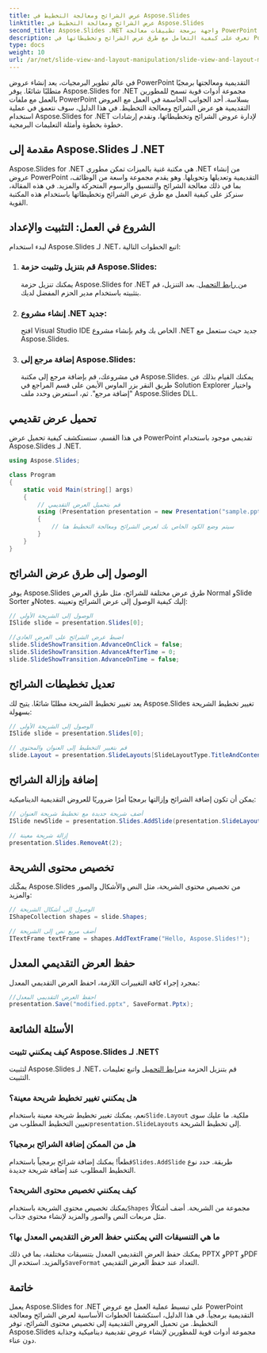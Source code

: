 ```yaml
---
title: عرض الشرائح ومعالجة التخطيط في Aspose.Slides
linktitle: عرض الشرائح ومعالجة التخطيط في Aspose.Slides
second_title: Aspose.Slides .NET واجهة برمجة تطبيقات معالجة PowerPoint
description: تعرف على كيفية التعامل مع طرق عرض الشرائح وتخطيطاتها في PowerPoint باستخدام Aspose.Slides for .NET. دليل خطوة بخطوة مع أمثلة التعليمات البرمجية.
type: docs
weight: 10
url: /ar/net/slide-view-and-layout-manipulation/slide-view-and-layout-manipulation/
---
```


في عالم تطوير البرمجيات، يعد إنشاء عروض PowerPoint التقديمية ومعالجتها برمجيًا متطلبًا شائعًا. يوفر Aspose.Slides for .NET مجموعة أدوات قوية تسمح للمطورين بالعمل مع ملفات PowerPoint بسلاسة. أحد الجوانب الحاسمة في العمل مع العروض التقديمية هو عرض الشرائح ومعالجة التخطيط. في هذا الدليل، سوف نتعمق في عملية استخدام Aspose.Slides for .NET لإدارة عروض الشرائح وتخطيطاتها، ونقدم إرشادات خطوة بخطوة وأمثلة التعليمات البرمجية.


## مقدمة إلى Aspose.Slides لـ .NET

Aspose.Slides for .NET هي مكتبة غنية بالميزات تمكن مطوري .NET من إنشاء عروض PowerPoint التقديمية وتعديلها وتحويلها. وهو يقدم مجموعة واسعة من الوظائف، بما في ذلك معالجة الشرائح والتنسيق والرسوم المتحركة والمزيد. في هذه المقالة، سنركز على كيفية العمل مع طرق عرض الشرائح وتخطيطاتها باستخدام هذه المكتبة القوية.

## الشروع في العمل: التثبيت والإعداد

لبدء استخدام Aspose.Slides لـ .NET، اتبع الخطوات التالية:

1. ### قم بتنزيل وتثبيت حزمة Aspose.Slides:
    يمكنك تنزيل حزمة Aspose.Slides for .NET من[ رابط التحميل](https://releases.aspose.com/slides/net/). بعد التنزيل، قم بتثبيته باستخدام مدير الحزم المفضل لديك.

2. ### إنشاء مشروع .NET جديد:
   افتح Visual Studio IDE الخاص بك وقم بإنشاء مشروع .NET جديد حيث ستعمل مع Aspose.Slides.

3. ### إضافة مرجع إلى Aspose.Slides:
   في مشروعك، قم بإضافة مرجع إلى مكتبة Aspose.Slides. يمكنك القيام بذلك عن طريق النقر بزر الماوس الأيمن على قسم المراجع في Solution Explorer واختيار "إضافة مرجع". ثم، استعرض وحدد ملف Aspose.Slides DLL.

## تحميل عرض تقديمي

في هذا القسم، سنستكشف كيفية تحميل عرض PowerPoint تقديمي موجود باستخدام Aspose.Slides لـ .NET.

```csharp
using Aspose.Slides;

class Program
{
    static void Main(string[] args)
    {
        // قم بتحميل العرض التقديمي
        using (Presentation presentation = new Presentation("sample.pptx"))
        {
            // سيتم وضع الكود الخاص بك لعرض الشرائح ومعالجة التخطيط هنا
        }
    }
}
```

## الوصول إلى طرق عرض الشرائح

يوفر Aspose.Slides طرق عرض مختلفة للشرائح، مثل طرق العرض Normal وSlide Sorter وNotes. إليك كيفية الوصول إلى عرض الشرائح وتعيينه:

```csharp
// الوصول إلى الشريحة الأولى
ISlide slide = presentation.Slides[0];

//اضبط عرض الشرائح على العرض العادي
slide.SlideShowTransition.AdvanceOnClick = false;
slide.SlideShowTransition.AdvanceAfterTime = 0;
slide.SlideShowTransition.AdvanceOnTime = false;
```

## تعديل تخطيطات الشرائح

يعد تغيير تخطيط الشريحة مطلبًا شائعًا. يتيح لك Aspose.Slides تغيير تخطيط الشريحة بسهولة:

```csharp
// الوصول إلى الشريحة الأولى
ISlide slide = presentation.Slides[0];

// قم بتغيير التخطيط إلى العنوان والمحتوى
slide.Layout = presentation.SlideLayouts[SlideLayoutType.TitleAndContent];
```

## إضافة وإزالة الشرائح

يمكن أن تكون إضافة الشرائح وإزالتها برمجيًا أمرًا ضروريًا للعروض التقديمية الديناميكية:

```csharp
// أضف شريحة جديدة مع تخطيط شريحة العنوان
ISlide newSlide = presentation.Slides.AddSlide(presentation.SlideLayouts[SlideLayoutType.TitleSlide]);

// إزالة شريحة معينة
presentation.Slides.RemoveAt(2);
```

## تخصيص محتوى الشريحة

يمكّنك Aspose.Slides من تخصيص محتوى الشريحة، مثل النص والأشكال والصور والمزيد:

```csharp
// الوصول إلى أشكال الشريحة
IShapeCollection shapes = slide.Shapes;

// أضف مربع نص إلى الشريحة
ITextFrame textFrame = shapes.AddTextFrame("Hello, Aspose.Slides!");
```

## حفظ العرض التقديمي المعدل

بمجرد إجراء كافة التغييرات اللازمة، احفظ العرض التقديمي المعدل:

```csharp
//احفظ العرض التقديمي المعدل
presentation.Save("modified.pptx", SaveFormat.Pptx);
```

## الأسئلة الشائعة

### كيف يمكنني تثبيت Aspose.Slides لـ .NET؟

 لتثبيت Aspose.Slides لـ .NET، قم بتنزيل الحزمة من[رابط التحميل](https://releases.aspose.com/slides/net/) واتبع تعليمات التثبيت.

### هل يمكنني تغيير تخطيط شريحة معينة؟

 نعم، يمكنك تغيير تخطيط شريحة معينة باستخدام`Slide.Layout` ملكية. ما عليك سوى تعيين التخطيط المطلوب من`presentation.SlideLayouts` إلى تخطيط الشريحة.

### هل من الممكن إضافة الشرائح برمجيا؟

 قطعاً! يمكنك إضافة شرائح برمجياً باستخدام`Slides.AddSlide` طريقة. حدد نوع التخطيط المطلوب عند إضافة شريحة جديدة.

### كيف يمكنني تخصيص محتوى الشريحة؟

 يمكنك تخصيص محتوى الشريحة باستخدام`Shapes` مجموعة من الشريحة. أضف أشكالًا مثل مربعات النص والصور والمزيد لإنشاء محتوى جذاب.

### ما هي التنسيقات التي يمكنني حفظ العرض التقديمي المعدل بها؟

 يمكنك حفظ العرض التقديمي المعدل بتنسيقات مختلفة، بما في ذلك PPTX وPPT وPDF والمزيد. استخدم ال`SaveFormat` التعداد عند حفظ العرض التقديمي.

## خاتمة

يعمل Aspose.Slides for .NET على تبسيط عملية العمل مع عروض PowerPoint التقديمية برمجياً. في هذا الدليل، استكشفنا الخطوات الأساسية لعرض الشرائح ومعالجة التخطيط. من تحميل العروض التقديمية إلى تخصيص محتوى الشرائح، توفر Aspose.Slides مجموعة أدوات قوية للمطورين لإنشاء عروض تقديمية ديناميكية وجذابة دون عناء.
